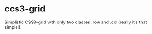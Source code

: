 ccs3-grid
=========

Simplistic CSS3-grid with only two classes .row and .col (really it's that simple!).